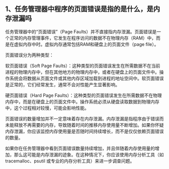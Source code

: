 ## 1、任务管理器中程序的页面错误是指的是什么，是内存泄漏吗
任务管理器中的“页面错误”（Page Faults）并不直接指内存泄漏。页面错误是一个正常的内存管理事件，它发生在程序访问的数据不在物理内存（RAM）中，而是在虚拟内存中时。虚拟内存通常包括RAM和硬盘上的页面文件（page file）。

页面错误分为两种类型：

软页面错误（Soft Page Faults）：这种类型的页面错误发生在所需数据不在当前进程的物理内存中，但在其他地方的物理内存中，或者在硬盘上的页面文件中。操作系统会将数据从页面文件或其他内存区域加载到进程的地址空间中。软页面错误是正常的，它们经常发生，通常不会对性能产生显著影响。

硬页面错误（Hard Page Faults）：这种类型的页面错误发生在所需数据不在物理内存中，而是在硬盘上的页面文件中。操作系统必须从硬盘读取数据到物理内存中，这个过程相对较慢，可能会影响性能。

页面错误的数量增加并不一定意味着存在内存泄漏。内存泄漏是指程序由于错误而未能释放不再需要的内存，导致随着时间的推移内存使用量不断增加。如果你怀疑内存泄漏，你应该监控内存使用量是否随时间持续增长，而不是仅仅依赖页面错误的数量。

如果你在任务管理器中看到页面错误数量持续增加，并且伴随着内存使用量的增加，那么这可能是内存泄漏的迹象。在这种情况下，你应该使用内存分析工具（如 tracemalloc、psutil 或专业的内存分析工具）来进一步调查问题。



